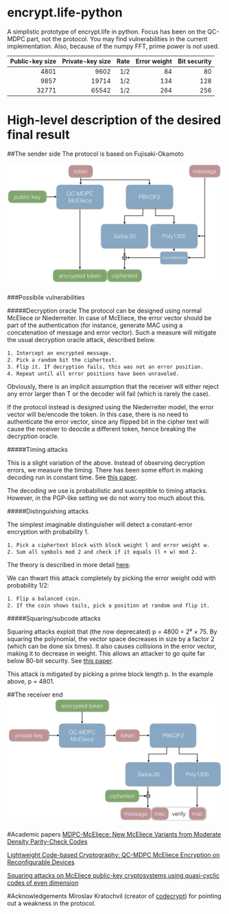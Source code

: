 # encrypt.life-python
A simplistic prototype of encrypt.life in python. Focus has been on the QC-MDPC part, not the protocol. You may find vulnerabilities in the current implementation. Also, because of the numpy FFT, prime power is not used.

| Public-key size | Private-key size |  Rate         | Error weight  | Bit security |
| ---------------:|----------------:| -------------:|--------------:|-------------:|
| 4801            | 9602             |     1/2       |     84        |   80         |
| 9857            | 19714            |     1/2       |      134      |   128        |
| 32771           | 65542            |     1/2       |     264       |   256        |

# High-level description of the desired final result

##The sender side
The protocol is based on Fujisaki-Okamoto

![protocol sender](https://raw.githubusercontent.com/grocid/encrypt.life-python/master/sender.png)

###Possibile vulnerabilities

#####Decryption oracle
The protocol can be designed using normal McEliece or Niederreiter. In case of McEliece, the error vector should be part of the authentication (for instance, generate MAC using a concatenation of message and error vector). Such a measure will mitigate the usual decryption oracle attack, described below.

```
1. Intercept an encrypted message.
2. Pick a random bit the ciphertext.
3. Flip it. If decryption fails, this was not an error position.
4. Repeat until all error positions have been unraveled.
```

Obviously, there is an implicit assumption that the receiver will either reject any error larger than T or the decoder will fail (which is rarely the case).

If the protocol instead is designed using the Niederreiter model, the error vector will be/encode the token. In this case, there is no need to authenticate the error vector, since any flipped bit in the cipher text will cause the receiver to deocde a different token, hence breaking the decryption oracle.

#####Timing attacks

This is a slight variation of the above. Instead of observing decryption errors, we measure the timing. There has been some effort in making decoding run in constant time. See [this paper](http://www.win.tue.nl/~tchou/papers/qcbits.pdf).

The decoding we use is probabilistic and susceptible to timing attacks. However, in the PGP-like setting we do not worry too much about this.

#####Distinguishing attacks

The simplest imaginable distinguisher will detect a constant-error encryption with probability 1. 

```
1. Pick a ciphertext block with block weight l and error weight w.
2. Sum all symbols mod 2 and check if it equals (l + w) mod 2.
```

The theory is described in more detail [here](https://grocid.net/2015/01/28/attack-on-prime-length-qc-mdpc/).

We can thwart this attack completely by picking the error weight odd with probability 1/2:

```
1. Flip a balanced coin.
2. If the coin shows tails, pick a position at random and flip it.
```

#####Squaring/subcode attacks

Squaring attacks exploit that (the now deprecated) p = 4800 = 2⁶ × 75. By squaring the polynomial, the vector space decreases in size by a factor 2 (which can be done six times). It also causes collisions in the error vector, making it to decrease in weight. This allows an attacker to go quite far below 80-bit security. See [this paper](http://link.springer.com/article/10.1007/s10623-015-0099-x).

This attack is mitigated by picking a prime block length p. In the example above, p = 4801.

##The receiver end
![protocol receiver](https://raw.githubusercontent.com/grocid/encrypt.life-python/master/receiver.png)

#Academic papers
[MDPC-McEliece: New McEliece Variants from Moderate Density Parity-Check Codes](https://eprint.iacr.org/2012/409.pdf)

[Lightweight Code-based Cryptography: QC-MDPC McEliece Encryption on Reconfigurable Devices](https://www.date-conference.com/files/proceedings/2014/pdffiles/03.3_1.pdf)

[Squaring attacks on McEliece public-key cryptosystems using quasi-cyclic codes of even dimension](http://link.springer.com/article/10.1007/s10623-015-0099-x)

#Acknowledgements
Miroslav Kratochvil (creator of [codecrypt](https://github.com/exaexa/codecrypt)) for pointing out a weakness in the protocol.